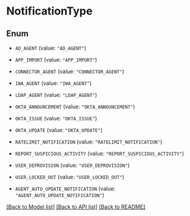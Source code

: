 # NotificationType

## Enum


* `AD_AGENT` (value: `"AD_AGENT"`)

* `APP_IMPORT` (value: `"APP_IMPORT"`)

* `CONNECTOR_AGENT` (value: `"CONNECTOR_AGENT"`)

* `IWA_AGENT` (value: `"IWA_AGENT"`)

* `LDAP_AGENT` (value: `"LDAP_AGENT"`)

* `OKTA_ANNOUNCEMENT` (value: `"OKTA_ANNOUNCEMENT"`)

* `OKTA_ISSUE` (value: `"OKTA_ISSUE"`)

* `OKTA_UPDATE` (value: `"OKTA_UPDATE"`)

* `RATELIMIT_NOTIFICATION` (value: `"RATELIMIT_NOTIFICATION"`)

* `REPORT_SUSPICIOUS_ACTIVITY` (value: `"REPORT_SUSPICIOUS_ACTIVITY"`)

* `USER_DEPROVISION` (value: `"USER_DEPROVISION"`)

* `USER_LOCKED_OUT` (value: `"USER_LOCKED_OUT"`)

* `AGENT_AUTO_UPDATE_NOTIFICATION` (value: `"AGENT_AUTO_UPDATE_NOTIFICATION"`)


[[Back to Model list]](../README.md#documentation-for-models) [[Back to API list]](../README.md#documentation-for-api-endpoints) [[Back to README]](../README.md)



